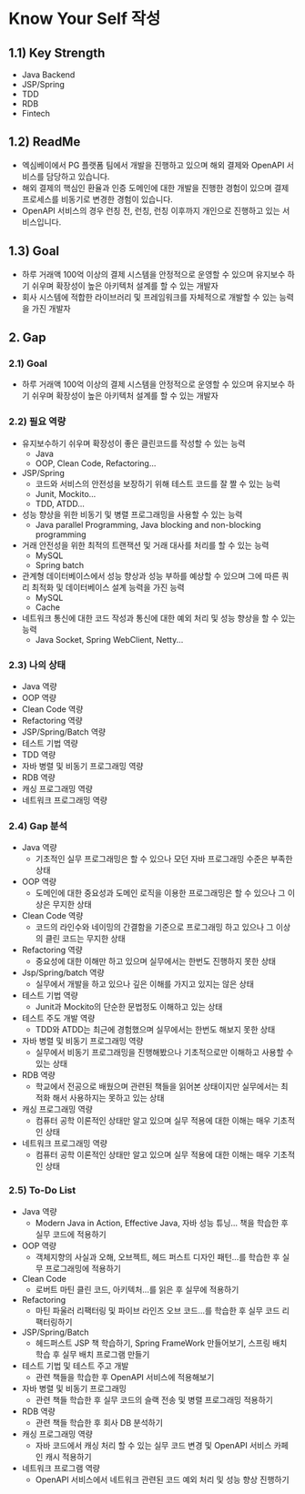 # Know Your Self 작성

## 1.1) Key Strength
- Java Backend
- JSP/Spring
- TDD
- RDB
- Fintech

## 1.2) ReadMe
- 엑심베이에서 PG 플랫폼 팀에서 개발을 진행하고 있으며 해외 결제와 OpenAPI 서비스를 담당하고 있습니다.
- 해외 결제의 핵심인 환율과 인증 도메인에 대한 개발을 진행한 경험이 있으며 결제 프로세스를 비동기로 변경한 경험이 있습니다.
- OpenAPI 서비스의 경우 런칭 전, 런칭, 런칭 이후까지 개인으로 진행하고 있는 서비스입니다.

## 1.3) Goal
- 하루 거래액 100억 이상의 결제 시스템을 안정적으로 운영할 수 있으며 유지보수 하기 쉬우며 확장성이 높은 아키텍처 설계를 할 수 있는 개발자
- 회사 시스템에 적합한 라이브러리 및 프레임워크를 자체적으로 개발할 수 있는 능력을 가진 개발자

## 2. Gap

### 2.1) Goal
- 하루 거래액 100억 이상의 결제 시스템을 안정적으로 운영할 수 있으며 유지보수 하기 쉬우며 확장성이 높은 아키텍처 설계를 할 수 있는 개발자

### 2.2) 필요 역량
- 유지보수하기 쉬우며 확장성이 좋은 클린코드를 작성할 수 있는 능력
    - Java
    - OOP, Clean Code, Refactoring...
- JSP/Spring
    - 코드와 서비스의 안전성을 보장하기 위해 테스트 코드를 잘 짤 수 있는 능력
    - Junit, Mockito...
    - TDD, ATDD...
- 성능 향상을 위한 비동기 및 병렬 프로그래밍을 사용할 수 있는 능력
    - Java parallel Programming, Java blocking and non-blocking programming
- 거래 안전성을 위한 최적의 트랜잭션 및 거래 대사를 처리를 할 수 있는 능력
    - MySQL
    - Spring batch
- 관계형 데이터베이스에서 성능 향상과 성능 부하를 예상할 수 있으며 그에 따른 쿼리 최적화 및 데이터베이스 설계 능력을 가진 능력
    - MySQL
    - Cache
- 네트워크 통신에 대한 코드 작성과 통신에 대한 예외 처리 및 성능 향상을 할 수 있는 능력
    - Java Socket, Spring WebClient, Netty...

### 2.3) 나의 상태
- Java 역량
- OOP 역량
- Clean Code 역량
- Refactoring 역량
- JSP/Spring/Batch 역량
- 테스트 기법 역량
- TDD 역량
- 자바 병렬 및 비동기 프로그래밍 역량
- RDB 역량
- 캐싱 프로그래밍 역량
- 네트워크 프로그래밍 역량

### 2.4) Gap 분석
- Java 역량 
    - 기초적인 실무 프로그래밍은 할 수 있으나 모던 자바 프로그래밍 수준은 부족한 상태
- OOP 역량 
    - 도메인에 대한 중요성과 도메인 로직을 이용한 프로그래밍은 할 수 있으나 그 이상은 무지한 상태
- Clean Code 역량
    - 코드의 라인수와 네이밍의 간결함을 기준으로 프로그래밍 하고 있으나 그 이상의 클린 코드는 무지한 상태
- Refactoring 역량
    - 중요성에 대한 이해만 하고 있으며 실무에서는 한번도 진행하지 못한 상태
- Jsp/Spring/batch 역량
    - 실무에서 개발을 하고 있으나 깊은 이해를 가지고 있지는 않은 상태
- 테스트 기법 역량
    - Junit과 Mockito의 단순한 문법정도 이해하고 있는 상태
- 테스트 주도 개발 역량
    - TDD와 ATDD는 최근에 경험했으며 실무에서는 한번도 해보지 못한 상태
- 자바 병렬 및 비동기 프로그래밍 역량
    - 실무에서 비동기 프로그래밍을 진행해봤으나 기초적으로만 이해하고 사용할 수 있는 상태
- RDB 역량
    - 학교에서 전공으로 배웠으며 관련된 책들을 읽어본 상태이지만 실무에서는 최적화 해서 사용하지는 못하고 있는 상태
- 캐싱 프로그래밍 역량 
    - 컴퓨터 공학 이론적인 상태만 알고 있으며 실무 적용에 대한 이해는 매우 기초적인 상태
- 네트워크 프로그래밍 역량
    - 컴퓨터 공학 이론적인 상태만 알고 있으며 실무 적용에 대한 이해는 매우 기초적인 상태

### 2.5) To-Do List
- Java 역량
    - Modern Java in Action, Effective Java, 자바 성능 튜닝... 책을 학습한 후 실무 코드에 적용하기
- OOP 역량
    - 객체지향의 사실과 오해, 오브젝트, 헤드 퍼스트 디자인 패턴...를 학습한 후 실무 프로그래밍에 적용하기
- Clean Code
    - 로버트 마틴 클린 코드, 아키텍처...를 읽은 후 실무에 적용하기
- Refactoring
    - 마틴 파울러 리팩터링 및 파이브 라인즈 오브 코드...를 학습한 후 실무 코드 리팩터링하기
- JSP/Spring/Batch
    - 헤드퍼스트 JSP 책 학습하기, Spring FrameWork 만들어보기, 스프링 배치 학습 후 실무 배치 프로그램 만들기
- 테스트 기법 및 테스트 주고 개발
    - 관련 책들을 학습한 후 OpenAPI 서비스에 적용해보기
- 자바 병렬 및 비동기 프로그래밍
    - 관련 책들 학습한 후 실무 코드의 슬랙 전송 및 병렬 프로그래밍 적용하기
- RDB 역량
    - 관련 책들 학습한 후 회사 DB 분석하기
- 캐싱 프로그래밍 역량
    - 자바 코드에서 캐싱 처리 할 수 있는 실무 코드 변경 및 OpenAPI 서비스 카페인 캐시 적용하기
- 네트워크 프로그램 역량
    - OpenAPI 서비스에서 네트워크 관련된 코드 예외 처리 및 성능 향상 진행하기
